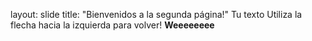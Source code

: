 layout: slide
title: "Bienvenidos a la segunda página!"
Tu texto
Utiliza la flecha hacia la izquierda para volver!
**Weeeeeeee**
